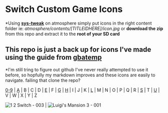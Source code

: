 # __Switch Custom Game Icons__

*Using [**sys-tweak**](https://github.com/p-sam/switch-sys-tweak) on atmosphere simply put icons in the right content folder ie: *atmosphere/contents/[TITLEIDHERE]/icon.jpg*
or **download the zip** from this repo and extract it to the **root of your SD card**

## This repo is just a back up for icons I've made using the guide from [gbatemp](https://gbatemp.net/threads/custom-game-icons-tutorial-and-sharing-hub-no-forwarders.574675/)

*I'm still tring to figure out github I've never really attempted to use it before, 
so hopfully my markdown improves and these icons are easily to navigate.
failing that clone the repo?



[0-9](/icon/0-9.md) | [A](/icon/a.md) | B | C | D | [E](/icon/e.md) | F | [G](/icon/g.md) | [H](/icon/h.md) | I | J | K | [L](/icon/l.md) | M | N | O | P | Q | R | [S](/icon/s.md) | T | [U](/icon/u.md) | V | W | X | Y | Z


![1 2 Switch - 003](/icon/preview/1-2-switch-icon-003-[01000320000CC000].jpg) | ![Luigi's Mansion 3 - 001](/icon/preview/luigis-mansion3-icon-001[0100DCA0064A6000].jpg)



